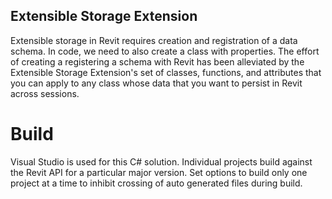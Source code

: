 ## Extensible Storage Extension

Extensible storage in Revit requires creation and registration of a data schema. In code, we need to also create a class with properties. The effort of creating a registering a schema with Revit has been alleviated by the Extensible Storage Extension's set of classes, functions, and attributes that you can apply to any class whose data that you want to persist in Revit across sessions.

# Build

Visual Studio is used for this C# solution. Individual projects build against the Revit API for a particular major version. Set options to build only one project at a time to inhibit crossing of auto generated files during build. 
